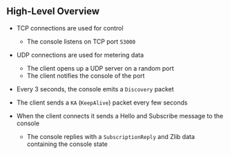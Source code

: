 ## High-Level Overview

* TCP connections are used for control
  * The console listens on TCP port `53000`
* UDP connections are used for metering data
  * The client opens up a UDP server on a random port
  * The client notifies the console of the port

* Every 3 seconds, the console emits a `Discovery` packet
* The client sends a `KA` (`KeepAlive`) packet every few seconds 

* When the client connects it sends a Hello and Subscribe message to the console
  * The console replies with a `SubscriptionReply` and Zlib data containing the console state

